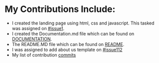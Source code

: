 # My Contributions Include:
- I created the landing page using html, css and javascript. This tasked was assigned on [#issue1](https://github.com/zuri-training/Chunk-File_Proj_team_49/issues/1).
- I created the Documentation.md file which can be found on [DOCUMENTATION](https://github.com/zuri-training/Chunk-File_Proj_team_49/blob/main/DOCUMENTATION.MD).
- The README.MD file which can be found on [README](https://github.com/zuri-training/Chunk-File_Proj_team_49/blob/main/README.MD).
- I was assigned to add about us template on [#issue112](https://github.com/zuri-training/Chunk-File_Proj_team_49/issues/112)
- My list of contribution [commits](https://github.com/zuri-training/Chunk-File_Proj_team_49/commits?author=Eruanga)
